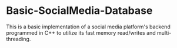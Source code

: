 # Basic-SocialMedia-Database
This is a basic implementation of a social media platform's backend programmed in C++ to utilize its fast memory read/writes and multi-threading. 
